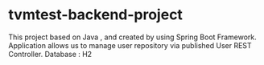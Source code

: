 # tvmtest-backend-project

This project based on Java , and created by using Spring Boot Framework.
Application allows us to manage user repository via published User REST Controller.
Database : H2

